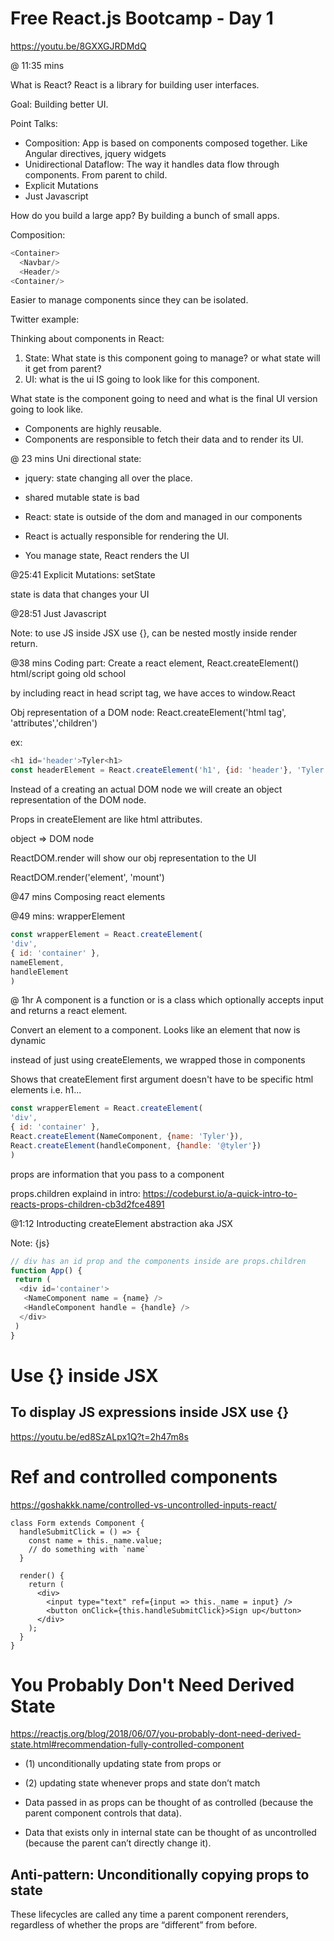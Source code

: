 # Free React.js Bootcamp - Day 1

https://youtu.be/8GXXGJRDMdQ

@ 11:35 mins

What is React? React is a library for building user interfaces.

Goal: Building better UI.

Point Talks:
* Composition: App is based on components composed together. Like Angular directives, jquery widgets
* Unidirectional Dataflow: The way it handles data flow through components. From parent to child.
* Explicit Mutations
* Just Javascript

How do you build a large app? By building a bunch of small apps.

Composition:
```js
<Container>
  <Navbar/>
  <Header/>
<Container/>
```
Easier to manage components since they can be isolated. 

Twitter example:
 
 Thinking about components in React:
 1. State: What state is this component going to manage? or what state will it get from parent?
 2. UI: what is the ui IS going to look like for this component.

What state is the component going to need and what is the final UI version going to look like.

* Components are highly reusable.
* Components are responsible to fetch their data and to render its UI.

@ 23 mins
Uni directional state:

* jquery: state changing all over the place.
* shared mutable state is bad


* React: state is outside of the dom and managed in our components
* React is actually responsible for rendering the UI.
* You manage state, React renders the UI

@25:41
Explicit Mutations: setState

state is data that changes your UI

@28:51
Just Javascript

Note: to use JS inside JSX use {}, can be nested mostly inside render return.

@38 mins
Coding part: Create a react element, React.createElement()
html/script going old school

by including react in head script tag, we have acces to window.React

Obj representation of a DOM node: React.createElement('html tag', 'attributes','children')

ex: 
```js
<h1 id='header'>Tyler<h1>
const headerElement = React.createElement('h1', {id: 'header'}, 'Tyler')
```

Instead of a creating an actual DOM node we will create an object representation of the DOM node.

Props in createElement are like html attributes.

object => DOM node

ReactDOM.render will show our obj representation to the UI

ReactDOM.render('element', 'mount')

@47 mins
Composing react elements

@49 mins: wrapperElement

```js
const wrapperElement = React.createElement(
'div',
{ id: 'container' },
nameElement,
handleElement
)

```
@ 1hr
A component is a function or is a class which optionally accepts input and returns a react element.

Convert an element to a component. Looks like an element that now is dynamic

instead of just using createElements, we wrapped those in components

Shows that createElement first argument doesn't have to be specific html elements i.e. h1...
```js
const wrapperElement = React.createElement(
'div',
{ id: 'container' },
React.createElement(NameComponent, {name: 'Tyler'}),
React.createElement(handleComponent, {handle: '@tyler'})
)

```

props are information that you pass to a component

props.children explaind in intro:
https://codeburst.io/a-quick-intro-to-reacts-props-children-cb3d2fce4891

@1:12
Introducting createElement abstraction aka JSX

Note: <jsx>{js}</jsx>


```js
// div has an id prop and the components inside are props.children
function App() {
 return (
  <div id='container'>
   <NameComponent name = {name} />
   <HandleComponent handle = {handle} />
  </div>
 )
}
```








# Use {} inside JSX
## To display JS expressions inside JSX use {}
https://youtu.be/ed8SzALpx1Q?t=2h47m8s

# Ref and controlled components
https://goshakkk.name/controlled-vs-uncontrolled-inputs-react/

```
class Form extends Component {
  handleSubmitClick = () => {
    const name = this._name.value;
    // do something with `name`
  }

  render() {
    return (
      <div>
        <input type="text" ref={input => this._name = input} />
        <button onClick={this.handleSubmitClick}>Sign up</button>
      </div>
    );
  }
}
```
# You Probably Don't Need Derived State
https://reactjs.org/blog/2018/06/07/you-probably-dont-need-derived-state.html#recommendation-fully-controlled-component

* (1) unconditionally updating state from props or 
* (2) updating state whenever props and state don’t match

* Data passed in as props can be thought of as controlled (because the parent component controls that data). 
* Data that exists only in internal state can be thought of as uncontrolled (because the parent can’t directly change it).

## Anti-pattern: Unconditionally copying props to state

These lifecycles are called any time a parent component rerenders, regardless of whether the props are “different” from before. 
